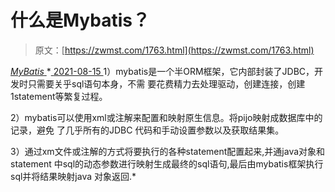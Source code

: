 <!--yml
category: 未分类
date: 0001-01-01 00:00:00
--->

# 什么是Mybatis？

> 原文：[https://zwmst.com/1763.html](https://zwmst.com/1763.html)

   [ *MyBatis* ](https://zwmst.com/mybatis)*[ <time datetime="2021-08-15T16:26:42+08:00"> 2021-08-15 </time> ](https://zwmst.com/1763.html)  1）mybatis是一个半ORM框架，它内部封装了JDBC，开发时只需要关乎sql语句本身，不需 要花费精力去处理驱动，创建连接，创建1statement等繁复过程。

2）mybatis可以使用xml或注解来配置和映射原生信息。将pijo映射成数据库中的记录，避免 了几乎所有的JDBC 代码和手动设置参数以及获取结果集。

3）通过xm文件或注解的方式将要执行的各种statement配置起来,并通java对象和statement 中sql的动态参数进行映射生成最终的sql语句,最后由mybatis框架执行sql并将结果映射java 对象返回.*